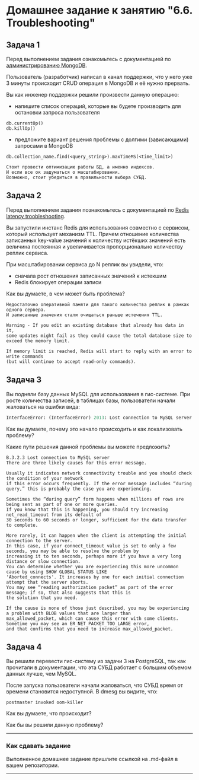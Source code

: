 # Домашнее задание к занятию "6.6. Troubleshooting"

## Задача 1

Перед выполнением задания ознакомьтесь с документацией по [администрированию MongoDB](https://docs.mongodb.com/manual/administration/).

Пользователь (разработчик) написал в канал поддержки, что у него уже 3 минуты происходит CRUD операция в MongoDB и её 
нужно прервать. 

Вы как инженер поддержки решили произвести данную операцию:
- напишите список операций, которые вы будете производить для остановки запроса пользователя
```shell
db.currentOp()
db.killOp()

```
- предложите вариант решения проблемы с долгими (зависающими) запросами в MongoDB
```shell
db.collection_name.find(<query_string>).maxTimeMS(<time_limit>)

Стоит провести оптимизацию работы БД, а именно индексов.
И если все ок задуматься о масштабировании.
Возможно, стоит убедиться в правильности выбора СУБД.

```

## Задача 2

Перед выполнением задания познакомьтесь с документацией по [Redis latency troobleshooting](https://redis.io/topics/latency).

Вы запустили инстанс Redis для использования совместно с сервисом, который использует механизм TTL. 
Причем отношение количества записанных key-value значений к количеству истёкших значений есть величина постоянная и
увеличивается пропорционально количеству реплик сервиса. 

При масштабировании сервиса до N реплик вы увидели, что:
- сначала рост отношения записанных значений к истекшим
- Redis блокирует операции записи

Как вы думаете, в чем может быть проблема?
 
```shell
Недостаточно оперативной памяти для такого количества реплик в рамках одного сервера. 
И записанные значения стали очищаться раньше истечения TTL.

Warning - If you edit an existing database that already has data in it, 
some updates might fail as they could cause the total database size to exceed the memory limit. 

If memory limit is reached, Redis will start to reply with an error to write commands 
(but will continue to accept read-only commands).

```

## Задача 3

Вы подняли базу данных MySQL для использования в гис-системе. При росте количества записей, в таблицах базы,
пользователи начали жаловаться на ошибки вида:
```python
InterfaceError: (InterfaceError) 2013: Lost connection to MySQL server during query u'SELECT..... '
```

Как вы думаете, почему это начало происходить и как локализовать проблему?

Какие пути решения данной проблемы вы можете предложить?

```shell
B.3.2.3 Lost connection to MySQL server
There are three likely causes for this error message.

Usually it indicates network connectivity trouble and you should check the condition of your network 
if this error occurs frequently. If the error message includes “during query,” this is probably the case you are experiencing.

Sometimes the “during query” form happens when millions of rows are being sent as part of one or more queries. 
If you know that this is happening, you should try increasing net_read_timeout from its default of 
30 seconds to 60 seconds or longer, sufficient for the data transfer to complete.

More rarely, it can happen when the client is attempting the initial connection to the server. 
In this case, if your connect_timeout value is set to only a few seconds, you may be able to resolve the problem by 
increasing it to ten seconds, perhaps more if you have a very long distance or slow connection. 
You can determine whether you are experiencing this more uncommon cause by using SHOW GLOBAL STATUS LIKE 
'Aborted_connects'. It increases by one for each initial connection attempt that the server aborts. 
You may see “reading authorization packet” as part of the error message; if so, that also suggests that this is 
the solution that you need.

If the cause is none of those just described, you may be experiencing a problem with BLOB values that are larger than 
max_allowed_packet, which can cause this error with some clients. Sometime you may see an ER_NET_PACKET_TOO_LARGE error, 
and that confirms that you need to increase max_allowed_packet.

```

## Задача 4


Вы решили перевести гис-систему из задачи 3 на PostgreSQL, так как прочитали в документации, что эта СУБД работает с 
большим объемом данных лучше, чем MySQL.

После запуска пользователи начали жаловаться, что СУБД время от времени становится недоступной. В dmesg вы видите, что:

`postmaster invoked oom-killer`

Как вы думаете, что происходит?

Как бы вы решили данную проблему?

---

### Как cдавать задание

Выполненное домашнее задание пришлите ссылкой на .md-файл в вашем репозитории.

---